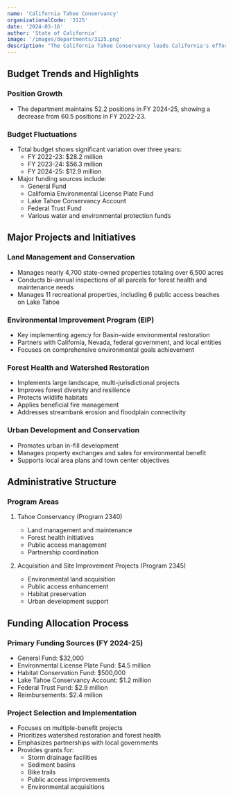 ```yaml
---
name: 'California Tahoe Conservancy'
organizationalCode: '3125'
date: '2024-03-16'
author: 'State of California'
image: '/images/departments/3125.png'
description: "The California Tahoe Conservancy leads California's efforts to restore and enhance the natural and recreational resources of the Lake Tahoe Basin."
---
```


## Budget Trends and Highlights

### Position Growth
- The department maintains 52.2 positions in FY 2024-25, showing a decrease from 60.5 positions in FY 2022-23.

### Budget Fluctuations
- Total budget shows significant variation over three years:
  - FY 2022-23: $28.2 million
  - FY 2023-24: $56.3 million
  - FY 2024-25: $12.9 million
- Major funding sources include:
  - General Fund
  - California Environmental License Plate Fund
  - Lake Tahoe Conservancy Account
  - Federal Trust Fund
  - Various water and environmental protection funds

## Major Projects and Initiatives

### Land Management and Conservation
- Manages nearly 4,700 state-owned properties totaling over 6,500 acres
- Conducts bi-annual inspections of all parcels for forest health and maintenance needs
- Manages 11 recreational properties, including 6 public access beaches on Lake Tahoe

### Environmental Improvement Program (EIP)
- Key implementing agency for Basin-wide environmental restoration
- Partners with California, Nevada, federal government, and local entities
- Focuses on comprehensive environmental goals achievement

### Forest Health and Watershed Restoration
- Implements large landscape, multi-jurisdictional projects
- Improves forest diversity and resilience
- Protects wildlife habitats
- Applies beneficial fire management
- Addresses streambank erosion and floodplain connectivity

### Urban Development and Conservation
- Promotes urban in-fill development
- Manages property exchanges and sales for environmental benefit
- Supports local area plans and town center objectives

## Administrative Structure

### Program Areas
1. Tahoe Conservancy (Program 2340)
   - Land management and maintenance
   - Forest health initiatives
   - Public access management
   - Partnership coordination

2. Acquisition and Site Improvement Projects (Program 2345)
   - Environmental land acquisition
   - Public access enhancement
   - Habitat preservation
   - Urban development support

## Funding Allocation Process

### Primary Funding Sources (FY 2024-25)
- General Fund: $32,000
- Environmental License Plate Fund: $4.5 million
- Habitat Conservation Fund: $500,000
- Lake Tahoe Conservancy Account: $1.2 million
- Federal Trust Fund: $2.9 million
- Reimbursements: $2.4 million

### Project Selection and Implementation
- Focuses on multiple-benefit projects
- Prioritizes watershed restoration and forest health
- Emphasizes partnerships with local governments
- Provides grants for:
  - Storm drainage facilities
  - Sediment basins
  - Bike trails
  - Public access improvements
  - Environmental acquisitions 
